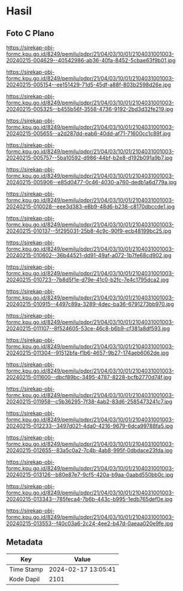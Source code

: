 # Hasil

## Foto C Plano

https://sirekap-obj-formc.kpu.go.id/8249/pemilu/pdpr/21/04/03/10/01/2104031001003-20240215-004629--40542986-ab36-40fa-8452-5cbae63f9b01.jpg

https://sirekap-obj-formc.kpu.go.id/8249/pemilu/pdpr/21/04/03/10/01/2104031001003-20240215-005154--ee151429-71d5-45df-a88f-803b2598d26e.jpg

https://sirekap-obj-formc.kpu.go.id/8249/pemilu/pdpr/21/04/03/10/01/2104031001003-20240215-005325--b455b56f-3558-4736-9192-2bd3d32fe219.jpg

https://sirekap-obj-formc.kpu.go.id/8249/pemilu/pdpr/21/04/03/10/01/2104031001003-20240215-005655--a2d287dd-eab6-40dd-af71-71600cc1c89f.jpg

https://sirekap-obj-formc.kpu.go.id/8249/pemilu/pdpr/21/04/03/10/01/2104031001003-20240215-005757--5ba10592-d986-44bf-b2e8-d192b091a9b7.jpg

https://sirekap-obj-formc.kpu.go.id/8249/pemilu/pdpr/21/04/03/10/01/2104031001003-20240215-005906--e85d0477-0c46-4030-a760-dedb1a6d779a.jpg

https://sirekap-obj-formc.kpu.go.id/8249/pemilu/pdpr/21/04/03/10/01/2104031001003-20240215-010028--eee3d383-e8b9-48d6-b238-c8170dbccde1.jpg

https://sirekap-obj-formc.kpu.go.id/8249/pemilu/pdpr/21/04/03/10/01/2104031001003-20240215-010137--5f295031-25b8-4c9c-90f9-ecb48199bc25.jpg

https://sirekap-obj-formc.kpu.go.id/8249/pemilu/pdpr/21/04/03/10/01/2104031001003-20240215-010602--36b44521-dd91-49af-a072-1b7fe68cd902.jpg

https://sirekap-obj-formc.kpu.go.id/8249/pemilu/pdpr/21/04/03/10/01/2104031001003-20240215-010723--7b8d5f1e-d79e-41c0-b2fc-7e4c1795dca2.jpg

https://sirekap-obj-formc.kpu.go.id/8249/pemilu/pdpr/21/04/03/10/01/2104031001003-20240215-010915--4497c89a-3289-4dec-ba36-6791273bb970.jpg

https://sirekap-obj-formc.kpu.go.id/8249/pemilu/pdpr/21/04/03/10/01/2104031001003-20240215-011107--8f524605-53ce-46c8-b6b9-cf381a8df593.jpg

https://sirekap-obj-formc.kpu.go.id/8249/pemilu/pdpr/21/04/03/10/01/2104031001003-20240215-011304--91512bfa-f1b6-4657-9b27-174aeb6062de.jpg

https://sirekap-obj-formc.kpu.go.id/8249/pemilu/pdpr/21/04/03/10/01/2104031001003-20240215-011600--dbcf89bc-3495-4787-8228-bcfb2770d74f.jpg

https://sirekap-obj-formc.kpu.go.id/8249/pemilu/pdpr/21/04/03/10/01/2104031001003-20240215-011958--c5b36295-7f38-4ab2-83d6-2585473241c7.jpg

https://sirekap-obj-formc.kpu.go.id/8249/pemilu/pdpr/21/04/03/10/01/2104031001003-20240215-012233--3497d021-4da0-4216-9679-6dca99788fa5.jpg

https://sirekap-obj-formc.kpu.go.id/8249/pemilu/pdpr/21/04/03/10/01/2104031001003-20240215-012655--83a5c0a2-7c4b-4ab8-995f-0dbdace23fda.jpg

https://sirekap-obj-formc.kpu.go.id/8249/pemilu/pdpr/21/04/03/10/01/2104031001003-20240215-013126--b80e87e7-9cf5-420a-b9aa-0aabd550bb0c.jpg

https://sirekap-obj-formc.kpu.go.id/8249/pemilu/pdpr/21/04/03/10/01/2104031001003-20240215-013343--785feca4-7b6b-443c-b995-1edb765def0e.jpg

https://sirekap-obj-formc.kpu.go.id/8249/pemilu/pdpr/21/04/03/10/01/2104031001003-20240215-013553--f40c03a6-2c24-4ee2-b47d-0aeaa020e9fe.jpg


## Metadata

| Key        | Value               |
| ---------- | ------------------- |
| Time Stamp | 2024-02-17 13:05:41 |
| Kode Dapil | 2101                |




